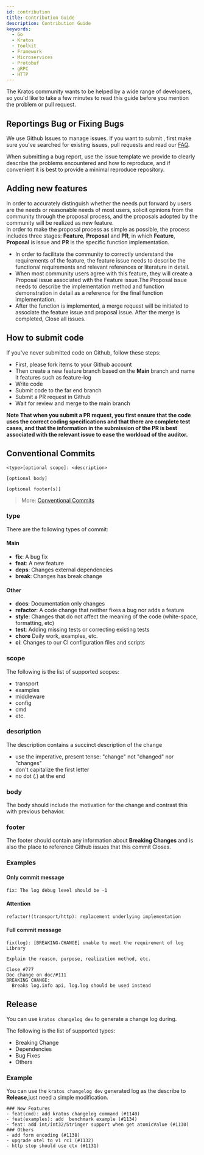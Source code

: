 ```yaml
---
id: contribution
title: Contribution Guide
description: Contribution Guide
keywords:
  - Go
  - Kratos
  - Toolkit
  - Framework
  - Microservices
  - Protobuf
  - gRPC
  - HTTP
---
```


The Kratos community wants to be helped by a wide range of developers, so you'd like to take a few minutes to read this guide before you mention the problem or pull request.

## Reportings Bug or Fixing Bugs

We use Github Issues to manage issues. If you want to submit , first make sure you've searched for existing issues, pull requests and read our [FAQ](https://go-kratos.dev/en/docs/intro/faq/).

When submitting a bug report, use the issue template we provide to clearly describe the problems encountered and how to reproduce, and if convenient it is best to provide a minimal reproduce repository.

## Adding new features

In order to accurately distinguish whether the needs put forward by users are the needs or reasonable needs of most users, solicit opinions from the community through the proposal process, and the proposals adopted by the community will be realized as new feature.  
In order to make the proposal process as simple as possible, the process includes three stages: **Feature**, **Proposal** and **PR**, in which **Feature**, **Proposal** is issue and **PR** is the specific function implementation.

- In order to facilitate the community to correctly understand the requirements of the feature, the feature issue needs to describe the functional requirements and relevant references or literature in detail.
- When most community users agree with this feature, they will create a Proposal issue associated with the Feature issue.The Proposal issue needs to describe the implementation method and function demonstration in detail as a reference for the final function implementation.
- After the function is implemented, a merge request will be initiated to associate the feature issue and proposal issue.
  After the merge is completed, Close all issues.

## How to submit code

If you've never submitted code on Github, follow these steps:

- First, please fork items to your Github account
- Then create a new feature branch based on the **Main** branch and name it features such as feature-log
- Write code
- Submit code to the far end branch
- Submit a PR request in Github
- Wait for review and merge to the main branch

**Note That when you submit a PR request, you first ensure that the code uses the correct coding specifications and that there are complete test cases, and that the information in the submission of the PR is best associated with the relevant issue to ease the workload of the auditor.**

## Conventional Commits

```
<type>[optional scope]: <description>

[optional body]

[optional footer(s)]
```

> More: [Conventional Commits](https://www.conventionalcommits.org/en/v1.0.0/#summary)

### type

There are the following types of commit:

#### Main

- **fix**: A bug fix
- **feat**: A new feature
- **deps**: Changes external dependencies
- **break**: Changes has break change

#### Other

- **docs**: Documentation only changes
- **refactor**: A code change that neither fixes a bug nor adds a feature
- **style**: Changes that do not affect the meaning of the code (white-space, formatting, etc)
- **test**: Adding missing tests or correcting existing tests
- **chore** Daily work, examples, etc.
- **ci**: Changes to our CI configuration files and scripts

### scope

The following is the list of supported scopes:

- transport
- examples
- middleware
- config
- cmd
- etc.

### description

The description contains a succinct description of the change

- use the imperative, present tense: "change" not "changed" nor "changes"
- don't capitalize the first letter
- no dot (.) at the end

### body

The body should include the motivation for the change and contrast this with previous behavior.

### footer

The footer should contain any information about **Breaking Changes** and is also the place to reference Github issues that this commit Closes.

### Examples

#### Only commit message

```
fix: The log debug level should be -1
```

#### Attention

```
refactor!(transport/http): replacement underlying implementation
```

#### Full commit message

```
fix(log): [BREAKING-CHANGE] unable to meet the requirement of log Library

Explain the reason, purpose, realization method, etc.

Close #777
Doc change on doc/#111
BREAKING CHANGE:
  Breaks log.info api, log.log should be used instead
```

## Release

You can use `kratos changelog dev` to generate a change log during.

The following is the list of supported types:

- Breaking Change
- Dependencies
- Bug Fixes
- Others

### Example

You can use the `kratos changelog dev` generated log as the describe to **Release**,just need a simple modification.

```
### New Features
- feat(cmd): add kratos changelog command (#1140)
- feat(examples): add  benchmark example (#1134)
- feat: add int/int32/Stringer support when get atomicValue (#1130)
### Others
- add form encoding (#1138)
- upgrade otel to v1 rc1 (#1132)
- http stop should use ctx (#1131)
```
